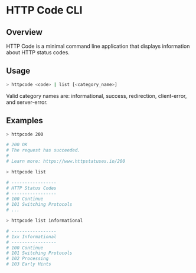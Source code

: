 # HTTP Code CLI

## Overview

HTTP Code is a minimal command line application that displays information about HTTP status codes.

## Usage

```bash
> httpcode <code> | list [<category_name>]
```

Valid category names are: informational, success, redirection, client-error, and server-error.

## Examples

```bash
> httpcode 200

# 200 OK
# The request has succeeded.
# 
# Learn more: https://www.httpstatuses.io/200

> httpcode list

# -----------------
# HTTP Status Codes
# -----------------
# 100 Continue
# 101 Switching Protocols
# ...

> httpcode list informational

# -----------------
# 1xx Informational
# -----------------
# 100 Continue
# 101 Switching Protocols
# 102 Processing
# 103 Early Hints
```
